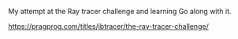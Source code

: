 My attempt at the Ray tracer challenge and learning Go along with it.

https://pragprog.com/titles/jbtracer/the-ray-tracer-challenge/
